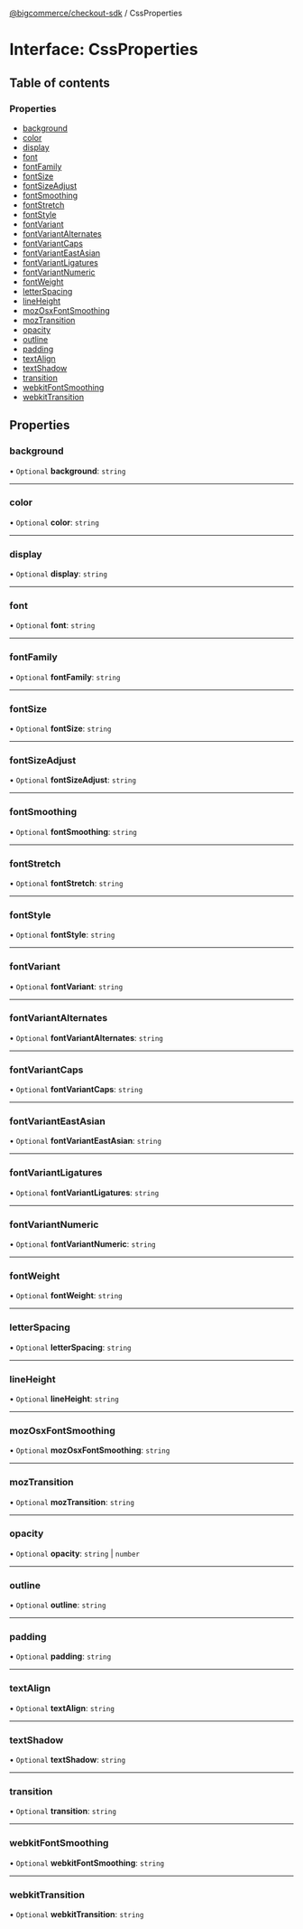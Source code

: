 [@bigcommerce/checkout-sdk](../README.md) / CssProperties

# Interface: CssProperties

## Table of contents

### Properties

- [background](CssProperties.md#background)
- [color](CssProperties.md#color)
- [display](CssProperties.md#display)
- [font](CssProperties.md#font)
- [fontFamily](CssProperties.md#fontfamily)
- [fontSize](CssProperties.md#fontsize)
- [fontSizeAdjust](CssProperties.md#fontsizeadjust)
- [fontSmoothing](CssProperties.md#fontsmoothing)
- [fontStretch](CssProperties.md#fontstretch)
- [fontStyle](CssProperties.md#fontstyle)
- [fontVariant](CssProperties.md#fontvariant)
- [fontVariantAlternates](CssProperties.md#fontvariantalternates)
- [fontVariantCaps](CssProperties.md#fontvariantcaps)
- [fontVariantEastAsian](CssProperties.md#fontvarianteastasian)
- [fontVariantLigatures](CssProperties.md#fontvariantligatures)
- [fontVariantNumeric](CssProperties.md#fontvariantnumeric)
- [fontWeight](CssProperties.md#fontweight)
- [letterSpacing](CssProperties.md#letterspacing)
- [lineHeight](CssProperties.md#lineheight)
- [mozOsxFontSmoothing](CssProperties.md#mozosxfontsmoothing)
- [mozTransition](CssProperties.md#moztransition)
- [opacity](CssProperties.md#opacity)
- [outline](CssProperties.md#outline)
- [padding](CssProperties.md#padding)
- [textAlign](CssProperties.md#textalign)
- [textShadow](CssProperties.md#textshadow)
- [transition](CssProperties.md#transition)
- [webkitFontSmoothing](CssProperties.md#webkitfontsmoothing)
- [webkitTransition](CssProperties.md#webkittransition)

## Properties

### background

• `Optional` **background**: `string`

___

### color

• `Optional` **color**: `string`

___

### display

• `Optional` **display**: `string`

___

### font

• `Optional` **font**: `string`

___

### fontFamily

• `Optional` **fontFamily**: `string`

___

### fontSize

• `Optional` **fontSize**: `string`

___

### fontSizeAdjust

• `Optional` **fontSizeAdjust**: `string`

___

### fontSmoothing

• `Optional` **fontSmoothing**: `string`

___

### fontStretch

• `Optional` **fontStretch**: `string`

___

### fontStyle

• `Optional` **fontStyle**: `string`

___

### fontVariant

• `Optional` **fontVariant**: `string`

___

### fontVariantAlternates

• `Optional` **fontVariantAlternates**: `string`

___

### fontVariantCaps

• `Optional` **fontVariantCaps**: `string`

___

### fontVariantEastAsian

• `Optional` **fontVariantEastAsian**: `string`

___

### fontVariantLigatures

• `Optional` **fontVariantLigatures**: `string`

___

### fontVariantNumeric

• `Optional` **fontVariantNumeric**: `string`

___

### fontWeight

• `Optional` **fontWeight**: `string`

___

### letterSpacing

• `Optional` **letterSpacing**: `string`

___

### lineHeight

• `Optional` **lineHeight**: `string`

___

### mozOsxFontSmoothing

• `Optional` **mozOsxFontSmoothing**: `string`

___

### mozTransition

• `Optional` **mozTransition**: `string`

___

### opacity

• `Optional` **opacity**: `string` \| `number`

___

### outline

• `Optional` **outline**: `string`

___

### padding

• `Optional` **padding**: `string`

___

### textAlign

• `Optional` **textAlign**: `string`

___

### textShadow

• `Optional` **textShadow**: `string`

___

### transition

• `Optional` **transition**: `string`

___

### webkitFontSmoothing

• `Optional` **webkitFontSmoothing**: `string`

___

### webkitTransition

• `Optional` **webkitTransition**: `string`
